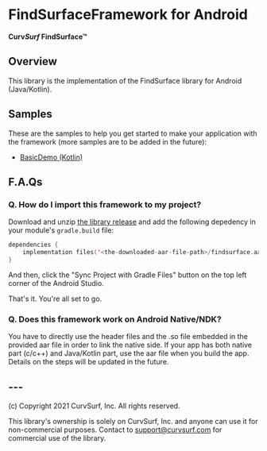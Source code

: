# FindSurfaceFramework for Android

**Curv*Surf* FindSurface™**

## Overview

This library is the implementation of the FindSurface library for Android (Java/Kotlin).



## Samples

These are the samples to help you get started to make your application with the framework (more samples are to be added in the future):

- [BasicDemo (Kotlin)](https://github.com/CurvSurf/FindSurface-BasicDemo-Android)



## F.A.Qs

### Q. How do I import this framework to my project?

Download and unzip [the library release](https://github.com/CurvSurf/FindSurface-Android/releases/) and add the following depedency in your module's `gradle.build` file:

````kotlin
dependencies {
  	implementation files('<the-downloaded-aar-file-path>/findsurface.aar')
}
````

And then, click the "Sync Project with Gradle Files" button on the top left corner of the Android Studio.

That's it. You're all set to go.



### Q. Does this framework work on Android Native/NDK?

You have to directly use the header files and the .so file embedded in the provided aar file in order to link the native side. If your app has both native part (c/c++) and Java/Kotlin part, use the aar file when you build the app. Details on the steps will be updated in the future.

## ---

(c) Copyright 2021 CurvSurf, Inc. All rights reserved.

This library's ownership is solely on CurvSurf, Inc. and anyone can use it for non-commercial purposes. Contact to support@curvsurf.com for commercial use of the library.


